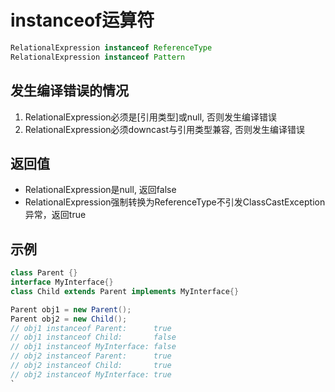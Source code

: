 # instanceof运算符

```java
RelationalExpression instanceof ReferenceType
RelationalExpression instanceof Pattern
```


## 发生编译错误的情况

1. RelationalExpression必须是[引用类型]或null, 否则发生编译错误
2. RelationalExpression必须downcast与引用类型兼容, 否则发生编译错误

## 返回值

- RelationalExpression是null, 返回false
- RelationalExpression强制转换为ReferenceType不引发ClassCastException异常，返回true

## 示例

```java
class Parent {}
interface MyInterface{}
class Child extends Parent implements MyInterface{}

Parent obj1 = new Parent();
Parent obj2 = new Child();
// obj1 instanceof Parent:      true
// obj1 instanceof Child:       false
// obj1 instanceof MyInterface: false
// obj2 instanceof Parent:      true
// obj2 instanceof Child:       true
// obj2 instanceof MyInterface: true
`